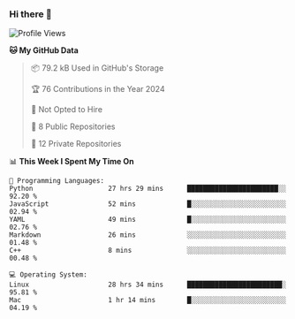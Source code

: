 ### Hi there 👋

<!--
**huayuan4396/huayuan4396** is a ✨ _special_ ✨ repository because its `README.md` (this file) appears on your GitHub profile.

Here are some ideas to get you started:

- 🔭 I’m currently working on ...
- 🌱 I’m currently learning ...
- 👯 I’m looking to collaborate on ...
- 🤔 I’m looking for help with ...
- 💬 Ask me about ...
- 📫 How to reach me: ...
- 😄 Pronouns: ...
- ⚡ Fun fact: ...
-->

<!--START_SECTION:waka-->
![Profile Views](http://img.shields.io/badge/Profile%20Views-2-blue)

**🐱 My GitHub Data** 

> 📦 79.2 kB Used in GitHub's Storage 
 > 
> 🏆 76 Contributions in the Year 2024
 > 
> 🚫 Not Opted to Hire
 > 
> 📜 8 Public Repositories 
 > 
> 🔑 12 Private Repositories 
 > 
📊 **This Week I Spent My Time On** 

```text
💬 Programming Languages: 
Python                   27 hrs 29 mins      ███████████████████████░░   92.20 % 
JavaScript               52 mins             █░░░░░░░░░░░░░░░░░░░░░░░░   02.94 % 
YAML                     49 mins             █░░░░░░░░░░░░░░░░░░░░░░░░   02.76 % 
Markdown                 26 mins             ░░░░░░░░░░░░░░░░░░░░░░░░░   01.48 % 
C++                      8 mins              ░░░░░░░░░░░░░░░░░░░░░░░░░   00.48 % 

💻 Operating System: 
Linux                    28 hrs 34 mins      ████████████████████████░   95.81 % 
Mac                      1 hr 14 mins        █░░░░░░░░░░░░░░░░░░░░░░░░   04.19 % 
```


<!--END_SECTION:waka-->
